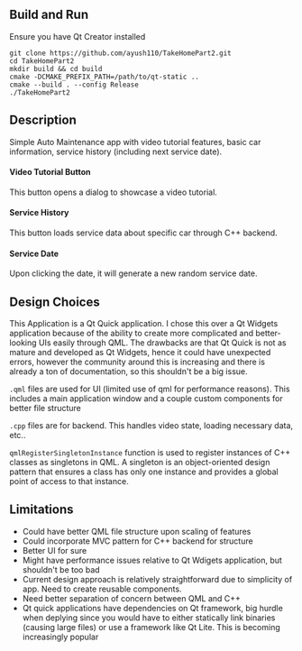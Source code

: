 ## Build and Run
Ensure you have Qt Creator installed
```
git clone https://github.com/ayush110/TakeHomePart2.git
cd TakeHomePart2
mkdir build && cd build
cmake -DCMAKE_PREFIX_PATH=/path/to/qt-static ..
cmake --build . --config Release
./TakeHomePart2
```

## Description

Simple Auto Maintenance app with video tutorial features, basic car information, service history (including next service date). 

#### Video Tutorial Button
This button opens a dialog to showcase a video tutorial.

#### Service History
This button loads service data about specific car through C++ backend. 

#### Service Date
Upon clicking the date, it will generate a new random service date.

## Design Choices 
This Application is a Qt Quick application. I chose this over a Qt Widgets application because of the ability to create more complicated and better-looking UIs easily through QML. The drawbacks are that Qt Quick is not as mature and developed as Qt Widgets, hence it could have unexpected errors, however the community around this is increasing and there is already a ton of documentation, so this shouldn't be a big issue.

`.qml` files are used for UI (limited use of qml for performance reasons).
This includes a main application window and a couple custom components for better file structure

`.cpp` files are for backend. This handles video state, loading necessary data, etc..

`qmlRegisterSingletonInstance` function is used to register instances of C++ classes as singletons in QML. A singleton is an object-oriented design pattern that ensures a class has only one instance and provides a global point of access to that instance.

## Limitations
- Could have better QML file structure upon scaling of features
- Could incorporate MVC pattern for C++ backend for structure
- Better UI for sure
- Might have performance issues relative to Qt Wdigets application, but shouldn't be too bad
- Current design approach is relatively straightforward due to simplicity of app. Need to create reusable components.
- Need better separation of concern between QML and C++
- Qt quick applications have dependencies on Qt framework, big hurdle when deplying since you would have to either statically link binaries (causing large files) or use a framework like Qt Lite. This is becoming increasingly popular


